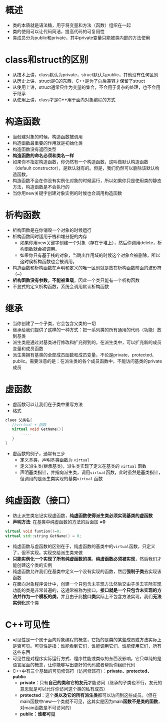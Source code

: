 # 概述
- 类的本质就是语法糖，用于将变量和方法（函数）组织在一起
- 类的使用可以让代码简洁，提高代码的可复用性
- 类成员分为public和private，其中private变量只能被类内部的方法使用

# class和struct的区别
- 从技术上讲，class默认为private，struct默认为public，其他没有任何区别
- 从历史上讲，struct是C的东西，C++是为了向后兼容才保留了struct
- 从使用上讲，struct通常只作为变量的集合，不会用于复杂的处理，也不会用于继承
- 从使用上讲，class才是C++用于面向对象编程的方式

# 构造函数
- 当创建对象的时候，构造函数被调用
- 构造函数最重要的作用就是初始化类
- 构造函数没有返回类型
- **构造函数的命名必须和类名一样**
- 如果你不指定构造函数，你仍然有一个构造函数，这叫做默认构造函数（default constructor），是默认就有的。但是，我们仍然可以删除该默认构造函数。
- 构造函数不会在你没有实例化对象的时候运行，所以如果你只是使用类的静态方法，构造函数是不会执行的
- 当你用new关键字创建对象实例的时候也会调用构造函数

# 析构函数
- 析构函数是在你销毁一个对象的时候运行
- 析构函数同时适用于栈和堆分配的内存
	- 如果你用new关键字创建一个对象（存在于堆上），然后你调用delete，析构函数就会被调用。  
	-  如果你只有基于栈的对象，当跳出作用域的时候这个对象会被删除，所以这时侯析构函数也会被调用。
- 构造函数和析构函数在声明和定义的唯一区别就是放在析构函数前面的波形符（~）
- **析构函数没有参数，不能被重载**，因此一个类只能有一个析构函数
- 不显式的定义析构函数，系统会调用默认析构函数

# 继承
- 当你创建了一个子类，它会包含父类的一切
- 继承给我们提供了这样的一种方式：把一系列类的所有通用的代码（功能）放到基类
- 派生类是通过对基类进行修改和扩充得到的，在派生类中，可以扩充新的成员变量和成员函数
- 派生类拥有基类的全部成员函数和成员变量，不论是private、protected、public。需要注意的是：在派生类的各个成员函数中，不能访问基类的private成员

# 虚函数
- 虚函数可以让我们在子类中重写方法
- 格式
```cpp
claee 父类名{
   //virtual + 函数
   virtual void GetName(){
       .....
   }
}
```
- 虚函数的例子，通常有三步
	- 定义基类，声明基类函数为 `virtual` 
	- 定义派生类(继承基类)，派生类实现了定义在基类的 `virtual` 函数
	- 声明基类指针，并指向派生类，调用`virtual`函数，此时虽然是基类指针，但调用的是派生类实现的基类`virtual` 函数

# 纯虚函数（接口）
- 防止派生类忘记实现虚函数，**纯虚函数使得派生类必须实现基类的虚函数**
- **声明方法**: 在基类中纯虚函数的方法的后面加 **=0**
```cpp
virtual void funtion()=0;
virtual std::string GetName() = 0;
```
- 纯虚函数与虚函数的区别在于，纯虚函数的基类中的`virtual`函数，只定义了，但不实现。实现交给派生类来做
- **只能实例化一个实现了所有纯虚函数的类**。**纯虚函数必须被实现**，然后我们才能创建这个类的实例
- 纯虚函数允许我们在基类中定义一个没有实现的函数，然后**强制子类**去实现该函数
- 在面向对象程序设计中，创建一个只包含未实现方法然后交由子类去实际实现功能的类是非常普遍的，这通常被称为接口。**接口就是一个只包含未实现的方法并作为一个模板的类**，并且由于此**接口类**实际上不包含方法实现，我们**无法实例化**这个类

# C++可见性
- 可见性是一个属于面向对象编程的概念，它指的是类的某些成员或方法实际上是否可见。可见性是指：谁能看到它们，谁能调用它们，谁能使用它们，所有这些东西
- 可见性是对程序实际运行方式、程序性能或类似的东西没影响。它只单纯的是语言层面的概念，让你能够写出更好的代码或者帮助你组织代码
- C++中有三个基础的可见修饰符（访问修饰符）：**private、protected、public**
	- **private**：只有**自己的类和它的友元**才能访问（继承的子类也不行，友元的意思就是可以允许你访问这个类的私有成员）
	- **protected**：这个**类以及它的所有派生类**都可以访问到这些成员。（但在main函数中new一个类就不可见，这其实是因为main**函数不是类的函数**，对main函数是不可访问的）
	- **public：谁都可见**

